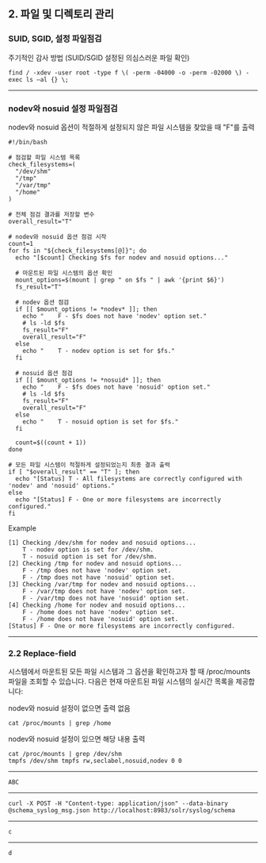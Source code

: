 ## 2. 파일 및 디렉토리 관리

### SUID, SGID, 설정 파일점검

주기적인 감사 방법 (SUID/SGID 설정된 의심스러운 파일 확인)
```
find / -xdev -user root -type f \( -perm -04000 -o -perm -02000 \) -exec ls –al {} \;
```

<hr/>

### nodev와 nosuid 설정 파일점검

nodev와 nosuid 옵션이 적절하게 설정되지 않은 파일 시스템을 찾았을 때 "F"를 출력
```
#!/bin/bash

# 점검할 파일 시스템 목록
check_filesystems=(
  "/dev/shm"
  "/tmp"
  "/var/tmp"
  "/home"
)

# 전체 점검 결과를 저장할 변수
overall_result="T"

# nodev와 nosuid 옵션 점검 시작
count=1
for fs in "${check_filesystems[@]}"; do
  echo "[$count] Checking $fs for nodev and nosuid options..."
  
  # 마운트된 파일 시스템의 옵션 확인
  mount_options=$(mount | grep " on $fs " | awk '{print $6}')
  fs_result="T"
  
  # nodev 옵션 점검
  if [[ $mount_options != *nodev* ]]; then
    echo "    F - $fs does not have 'nodev' option set."
    # ls -ld $fs
    fs_result="F"
    overall_result="F"
  else
    echo "    T - nodev option is set for $fs."
  fi
  
  # nosuid 옵션 점검
  if [[ $mount_options != *nosuid* ]]; then
    echo "    F - $fs does not have 'nosuid' option set."
    # ls -ld $fs
    fs_result="F"
    overall_result="F"
  else
    echo "    T - nosuid option is set for $fs."
  fi
  
  count=$((count + 1))
done

# 모든 파일 시스템이 적절하게 설정되었는지 최종 결과 출력
if [ "$overall_result" == "T" ]; then
  echo "[Status] T - All filesystems are correctly configured with 'nodev' and 'nosuid' options."
else
  echo "[Status] F - One or more filesystems are incorrectly configured."
fi
```

Example
```
[1] Checking /dev/shm for nodev and nosuid options...
    T - nodev option is set for /dev/shm.
    T - nosuid option is set for /dev/shm.
[2] Checking /tmp for nodev and nosuid options...
    F - /tmp does not have 'nodev' option set.
    F - /tmp does not have 'nosuid' option set.
[3] Checking /var/tmp for nodev and nosuid options...
    F - /var/tmp does not have 'nodev' option set.
    F - /var/tmp does not have 'nosuid' option set.
[4] Checking /home for nodev and nosuid options...
    F - /home does not have 'nodev' option set.
    F - /home does not have 'nosuid' option set.
[Status] F - One or more filesystems are incorrectly configured.
```

<hr/>

### 2.2 Replace-field

시스템에서 마운트된 모든 파일 시스템과 그 옵션을 확인하고자 할 때 /proc/mounts 파일을 조회할 수 있습니다. 
다음은 현재 마운트된 파일 시스템의 실시간 목록을 제공합니다:

nodev와 nosuid 설정이 없으면 출력 없음
```
cat /proc/mounts | grep /home
```

nodev와 nosuid 설정이 있으면 해당 내용 출력
```
cat /proc/mounts | grep /dev/shm
tmpfs /dev/shm tmpfs rw,seclabel,nosuid,nodev 0 0
```

<hr/>

```
ABC
```

<hr/>

```
curl -X POST -H "Content-type: application/json" --data-binary @schema_syslog_msg.json http://localhost:8983/solr/syslog/schema
```

<hr/>

```
c
```

<hr/>

```
d
```
